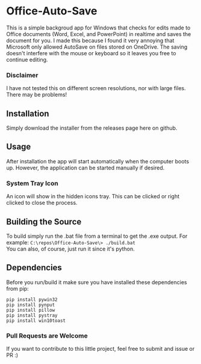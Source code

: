 # Office-Auto-Save
This is a simple backgroud app for Windows that checks for edits made to Office documents (Word, Excel, and PowerPoint) in realtime and saves the document for you. 
I made this because I found it very annoying that Microsoft only allowed AutoSave on files stored on OneDrive. 
The saving doesn't interfere with the mouse or keyboard so it leaves you free to continue editing.

### Disclaimer
I have not tested this on different screen resolutions, nor with large files. There may be problems!

## Installation
Simply download the installer from the releases page here on github.

## Usage
After installation the app will start automatically when the computer boots up. 
However, the application can be started manually if desired.

### System Tray Icon
An icon will show in the hidden icons tray. This can be clicked or right clicked to close the process.

## Building the Source
To build simply run the .bat file from a terminal to get the .exe output.
For example: `C:\repos\Office-Auto-Save\> ./build.bat`
<br>
You can also, of course, just run it since it's python.
<br>
## Dependencies
Before you run/build it make sure you have installed these dependencies from pip:
<br>

```
pip install pywin32
pip install pynput
pip install pillow
pip install pystray
pip install win10toast
```

### Pull Requests are Welcome
If you want to contribute to this little project, feel free to submit and issue or PR :)

